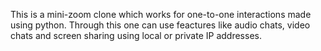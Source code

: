 This is a mini-zoom clone which works for one-to-one interactions made using python.
Through this one can use feactures like audio chats, video chats and screen sharing using local or private IP addresses.
